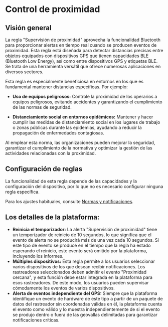 # Control de proximidad

## Visión general

La regla "Supervisión de proximidad" aprovecha la funcionalidad Bluetooth para proporcionar alertas en tiempo real cuando se producen eventos de proximidad. Esta regla está diseñada para detectar distancias precisas entre objetos equipados con dispositivos GPS que tienen capacidades BLE (Bluetooth Low Energy), así como entre dispositivos GPS y etiquetas BLE. Se trata de una herramienta versátil que ofrece numerosas aplicaciones en diversos sectores.

Esta regla es especialmente beneficiosa en entornos en los que es fundamental mantener distancias específicas. Por ejemplo:

- **Uso de equipos peligrosos:** Controle la proximidad de los operarios a equipos peligrosos, evitando accidentes y garantizando el cumplimiento de las normas de seguridad.

- **Distanciamiento social en entornos epidémicos:** Mantener y hacer cumplir las medidas de distanciamiento social en los lugares de trabajo o zonas públicas durante las epidemias, ayudando a reducir la propagación de enfermedades contagiosas.

Al emplear esta norma, las organizaciones pueden mejorar la seguridad, garantizar el cumplimiento de la normativa y optimizar la gestión de las actividades relacionadas con la proximidad.

## Configuración de reglas

La funcionalidad de esta regla depende de las capacidades y la configuración del dispositivo, por lo que no es necesario configurar ninguna regla específica.

Para los ajustes habituales, consulte [Normas y notificaciones](../../reglas-y-alertas.md).

## Los detalles de la plataforma:

- **Reinicia el temporizador:** La alerta "Supervisión de proximidad" tiene un temporizador de reinicio de 10 segundos, lo que significa que el evento de alerta no se producirá más de una vez cada 10 segundos. Si este tipo de evento se produce en el tiempo que la regla ha estado esperando el reinicio, este evento será omitido por la plataforma, incluyendo los informes.
- **Múltiples dispositivos:** Esta regla permite a los usuarios seleccionar varios dispositivos de los que desean recibir notificaciones. Los rastreadores seleccionados deben admitir el evento "Proximidad cercana", y esta función debe estar integrada en la plataforma para esos rastreadores. De este modo, los usuarios pueden supervisar cómodamente los eventos de varios dispositivos.
- **Alerta de eventos independiente del GPS:** Siempre que la plataforma identifique un evento de hardware de este tipo a partir de un paquete de datos del rastreador sin coordenadas válidas en él, la plataforma cuenta el evento como válido y lo muestra independientemente de si el evento se produjo dentro o fuera de las geovallas delimitadas para garantizar notificaciones críticas.